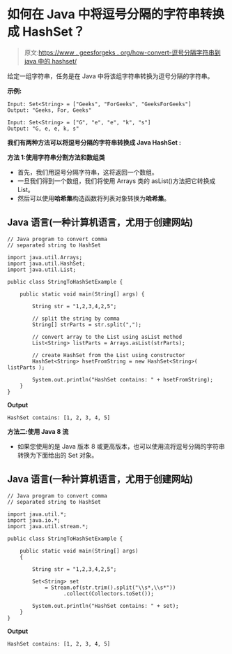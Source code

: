# 如何在 Java 中将逗号分隔的字符串转换成 HashSet？

> 原文:[https://www . geesforgeks . org/how-convert-逗号分隔字符串到 java 中的 hashset/](https://www.geeksforgeeks.org/how-to-convert-comma-separated-string-to-hashset-in-java/)

给定一组字符串，任务是在 Java 中将该组字符串转换为逗号分隔的字符串。

**示例:**

```
Input: Set<String> = ["Geeks", "ForGeeks", "GeeksForGeeks"]
Output: "Geeks, For, Geeks"

Input: Set<String> = ["G", "e", "e", "k", "s"]
Output: "G, e, e, k, s" 
```

**我们有两种方法可以将逗号分隔的字符串转换成 Java HashSet :**

**方法 1:使用字符串分割方法和数组类**

*   首先，我们用逗号分隔字符串，这将返回一个数组。
*   一旦我们得到一个数组，我们将使用 Arrays 类的 asList()方法把它转换成 List。
*   然后可以使用**哈希集**构造函数将列表对象转换为**哈希集**。

## Java 语言(一种计算机语言，尤用于创建网站)

```
// Java program to convert comma 
// separated string to HashSet

import java.util.Arrays;
import java.util.HashSet;
import java.util.List;

public class StringToHashSetExample {

    public static void main(String[] args) {

        String str = "1,2,3,4,2,5";

        // split the string by comma
        String[] strParts = str.split(",");

        // convert array to the List using asList method
        List<String> listParts = Arrays.asList(strParts);

        // create HashSet from the List using constructor
        HashSet<String> hsetFromString = new HashSet<String>( listParts );

        System.out.println("HashSet contains: " + hsetFromString);
    }
}
```

**Output**

```
HashSet contains: [1, 2, 3, 4, 5]
```

**方法二:使用 Java 8 流**

*   如果您使用的是 Java 版本 8 或更高版本，也可以使用流将逗号分隔的字符串转换为下面给出的 Set <string>对象。</string>

## Java 语言(一种计算机语言，尤用于创建网站)

```
// Java program to convert comma
// separated string to HashSet

import java.util.*;
import java.io.*;
import java.util.stream.*;

public class StringToHashSetExample {

    public static void main(String[] args)
    {

        String str = "1,2,3,4,2,5";

        Set<String> set
            = Stream.of(str.trim().split("\\s*,\\s*"))
                  .collect(Collectors.toSet());

        System.out.println("HashSet contains: " + set);
    }
}
```

**Output**

```
HashSet contains: [1, 2, 3, 4, 5]
```